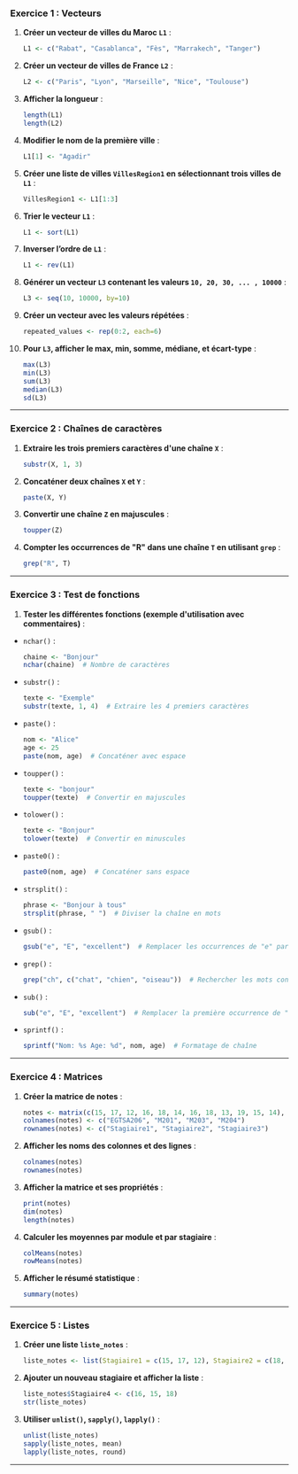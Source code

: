 ### Exercice 1 : Vecteurs

1. **Créer un vecteur de villes du Maroc `L1`** :
   ```r
   L1 <- c("Rabat", "Casablanca", "Fès", "Marrakech", "Tanger")
   ```

2. **Créer un vecteur de villes de France `L2`** :
   ```r
   L2 <- c("Paris", "Lyon", "Marseille", "Nice", "Toulouse")
   ```

3. **Afficher la longueur** :
   ```r
   length(L1)
   length(L2)
   ```

4. **Modifier le nom de la première ville** :
   ```r
   L1[1] <- "Agadir"
   ```

5. **Créer une liste de villes `VillesRegion1` en sélectionnant trois villes de `L1`** :
   ```r
   VillesRegion1 <- L1[1:3]
   ```

6. **Trier le vecteur `L1`** :
   ```r
   L1 <- sort(L1)
   ```

7. **Inverser l’ordre de `L1`** :
   ```r
   L1 <- rev(L1)
   ```

8. **Générer un vecteur `L3` contenant les valeurs `10, 20, 30, ... , 10000`** :
   ```r
   L3 <- seq(10, 10000, by=10)
   ```

9. **Créer un vecteur avec les valeurs répétées** :
   ```r
   repeated_values <- rep(0:2, each=6)
   ```

10. **Pour `L3`, afficher le max, min, somme, médiane, et écart-type** :
    ```r
    max(L3)
    min(L3)
    sum(L3)
    median(L3)
    sd(L3)
    ```

---

### Exercice 2 : Chaînes de caractères

1. **Extraire les trois premiers caractères d'une chaîne `X`** :
   ```r
   substr(X, 1, 3)
   ```

2. **Concaténer deux chaînes `X` et `Y`** :
   ```r
   paste(X, Y)
   ```

3. **Convertir une chaîne `Z` en majuscules** :
   ```r
   toupper(Z)
   ```

4. **Compter les occurrences de "R" dans une chaîne `T` en utilisant `grep`** :
   ```r
   grep("R", T)
   ```

---

### Exercice 3 : Test de fonctions

1. **Tester les différentes fonctions (exemple d'utilisation avec commentaires)** :

- `nchar()` :
   ```r
   chaine <- "Bonjour"
   nchar(chaine)  # Nombre de caractères
   ```

- `substr()` :
   ```r
   texte <- "Exemple"
   substr(texte, 1, 4)  # Extraire les 4 premiers caractères
   ```

- `paste()` :
   ```r
   nom <- "Alice"
   age <- 25
   paste(nom, age)  # Concaténer avec espace
   ```

- `toupper()` :
   ```r
   texte <- "bonjour"
   toupper(texte)  # Convertir en majuscules
   ```

- `tolower()` :
   ```r
   texte <- "Bonjour"
   tolower(texte)  # Convertir en minuscules
   ```

- `paste0()` :
   ```r
   paste0(nom, age)  # Concaténer sans espace
   ```

- `strsplit()` :
   ```r
   phrase <- "Bonjour à tous"
   strsplit(phrase, " ")  # Diviser la chaîne en mots
   ```

- `gsub()` :
   ```r
   gsub("e", "E", "excellent")  # Remplacer les occurrences de "e" par "E"
   ```

- `grep()` :
   ```r
   grep("ch", c("chat", "chien", "oiseau"))  # Rechercher les mots contenant "ch"
   ```

- `sub()` :
   ```r
   sub("e", "E", "excellent")  # Remplacer la première occurrence de "e" par "E"
   ```

- `sprintf()` :
   ```r
   sprintf("Nom: %s Age: %d", nom, age)  # Formatage de chaîne
   ```

---

### Exercice 4 : Matrices

1. **Créer la matrice de notes** :
   ```r
   notes <- matrix(c(15, 17, 12, 16, 18, 14, 16, 18, 13, 19, 15, 14), nrow=3, byrow=TRUE)
   colnames(notes) <- c("EGTSA206", "M201", "M203", "M204")
   rownames(notes) <- c("Stagiaire1", "Stagiaire2", "Stagiaire3")
   ```

2. **Afficher les noms des colonnes et des lignes** :
   ```r
   colnames(notes)
   rownames(notes)
   ```

3. **Afficher la matrice et ses propriétés** :
   ```r
   print(notes)
   dim(notes)
   length(notes)
   ```

4. **Calculer les moyennes par module et par stagiaire** :
   ```r
   colMeans(notes)
   rowMeans(notes)
   ```

5. **Afficher le résumé statistique** :
   ```r
   summary(notes)
   ```

---

### Exercice 5 : Listes

1. **Créer une liste `liste_notes`** :
   ```r
   liste_notes <- list(Stagiaire1 = c(15, 17, 12), Stagiaire2 = c(18, 14, 16), Stagiaire3 = c(13, 19, 15))
   ```

2. **Ajouter un nouveau stagiaire et afficher la liste** :
   ```r
   liste_notes$Stagiaire4 <- c(16, 15, 18)
   str(liste_notes)
   ```

3. **Utiliser `unlist()`, `sapply()`, `lapply()`** :
   ```r
   unlist(liste_notes)
   sapply(liste_notes, mean)
   lapply(liste_notes, round)
   ```

---